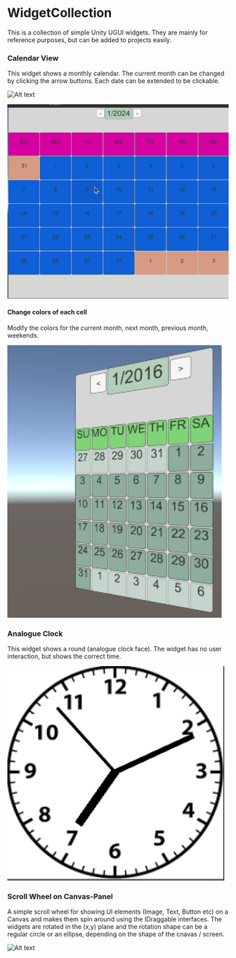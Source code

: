 # WidgetCollection

This is a collection of simple Unity UGUI widgets. They are mainly for reference purposes, but can be added to projects easily.

### Calendar View

This widget shows a monthly calendar. The current month can be changed by clicking the arrow buttons. Each date can be extended to be clickable. 

![Alt text](/gitimages/Screen%20Shot%202016-01-08%20at%2019.12.17.png?raw=true "Calendar View")


![Alt text](/gitimages/calview3.png?raw=true "Calendar View")


#### Change colors of each cell

Modify the colors for the current month, next month, previous month, weekends.

![Alt text](/gitimages/calview2.png?raw=true "Calendar View")

  
### Analogue Clock

This widget shows a round (analogue clock face). The widget has no user interaction, but shows the correct time.

![Alt text](/gitimages/Screen%20Shot%202016-01-08%20at%2019.10.44.png?raw=true "Clock Face")


### Scroll Wheel on Canvas-Panel

A simple scroll wheel for showing UI elements (Image, Text, Button etc) on a Canvas and makes them spin around using the IDraggable interfaces. The widgets are rotated in the (x,y) plane and the rotation shape can be a regular circle or an ellipse, depending on the shape of the cnavas / screen.

![Alt text](/gitimages/spinwheel1.gif?raw=true "widget spin wheel")



